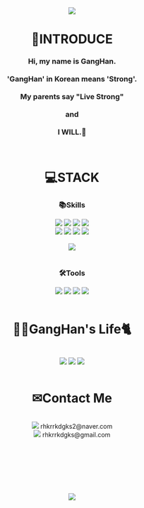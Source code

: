 <div align="center">
<img src="https://capsule-render.vercel.app/api?type=waving&color=90CAF9&height=120&section=header&text=GangHan's%20GitHub!&fontSize=80&fontcolor=black" />

<h1></h1>
<h1>👋INTRODUCE</h1>
<h3>Hi, my name is GangHan.  
<br>
<br>
'GangHan' in Korean means 'Strong'.
<br>
<br>
My parents say "Live Strong"  
<br>
<br>
and 
<br>
<br>
I WILL.💪</h3>
<br>
<h1></h1>
<h1>💻STACK</h1>
<h3>📚Skills</h3>
<img src="https://img.shields.io/badge/Java-00838F?style=flat-square&logo=Java&logoColor=white"/>
<img src="https://img.shields.io/badge/JavaScript-F7DF1E?style=flat-square&logo=javascript&logoColor=white"/>
<img src="https://img.shields.io/badge/PHP-777BB4?style=flat-square&logo=php&logoColor=white"/>
<img src="https://img.shields.io/badge/Spring-6DB33F?style=flat-square&logo=Spring&logoColor=white"/>
<br>
<img src="https://img.shields.io/badge/C%20Sharp-239120?style=flat-square&logo=csharp&logoColor=white"/>
<img src="https://img.shields.io/badge/Vue.js-4FC08D?style=flat-square&logo=vuedotjs&logoColor=white"/>
<img src="https://img.shields.io/badge/CSS3-1572B6?style=flat-square&logo=css3&logoColor=white"/>
<img src="https://img.shields.io/badge/HTML5-E34F26?style=flat-square&logo=html5&logoColor=white"/>
<br>
<br>
<img src="https://github-readme-stats.vercel.app/api/top-langs/?username=StrongGwak&layout=compact"><br><br>
<h3>🛠Tools</h3>
<img src="https://img.shields.io/badge/Unity-EEEEEE?style=flat-square&logo=unity&logoColor=black"/>
<img src="https://img.shields.io/badge/Eclipse-2C2255?style=flat-square&logo=eclipseide&logoColor=white"/>
<img src="https://img.shields.io/badge/VSCode-007ACC?style=flat-square&logo=visualstudiocode&logoColor=white"/>
<img src="https://img.shields.io/badge/MySQL-4479A1?style=flat-square&logo=mysql&logoColor=white"/>
<br>
<br>
<h1></h1>
<h1>🙋‍♂️GangHan's Life🐈</h1>
<br>
<a href="https://blog.naver.com/rhkrrkdgks2"><img src="https://img.shields.io/badge/NaverBlog-03C75A?style=flat-square&logo=naver&logoColor=white"/></a>
<a href="https://www.instagram.com/ganghan2/"><img src="https://img.shields.io/badge/GangHanstagram-E4405F?style=flat-square&logo=instagram&logoColor=white"/></a>
<a href="https://www.instagram.com/miruiscat/"><img src="https://img.shields.io/badge/Mirustagram-212121?style=flat-square&logo=instagram&logoColor=white"/></a>
<br>
<br>
<h1></h1>
<h1>✉Contact Me</h1>
<br>
<img src="https://img.shields.io/badge/Naver-03C75A?style=flat-square&logo=naver&logoColor=white"/> rhkrrkdgks2@naver.com <br>
<img src="https://img.shields.io/badge/Gmail-EA4335?style=flat-square&logo=gmail&logoColor=white"/> rhkrrkdgks@gmail.com <br>
<br>
<br>
<h1></h1>
<br>
<br>
<br>
<img src="https://capsule-render.vercel.app/api?type=waving&color=90CAF9&height=120&section=footer&text=Thank%20You!&fontSize=80&fontcolor=black" />
</div>
 
